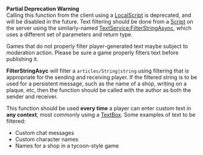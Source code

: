**Partial Deprecation Warning**  
Calling this function from the client using a [LocalScript](https://developer.roblox.com/en-us/api-reference/class/LocalScript) is deprecated, and will be disabled in the future. Text filtering should be done from a [Script](https://developer.roblox.com/en-us/api-reference/class/Script) on the server using the similarly-named [TextService:FilterStringAsync](https://developer.roblox.com/en-us/api-reference/function/TextService/FilterStringAsync), which uses a different set of parameters and return type.

Games that do not properly filter player-generated text maybe subject to moderation action. Please be sure a game properly filters text before publishing it.

**FilterStringAsyc** will filter a `articles/String|string` using filtering that is appropriate for the sending and receiving player. If the filtered string is to be used for a persistent message, such as the name of a shop, writing on a plaque, etc, then the function should be called with the author as both the sender and receiver.

This function should be used **every time** a player can enter custom text in **any context**, most commonly using a [TextBox](https://developer.roblox.com/en-us/api-reference/class/TextBox). Some examples of text to be filtered:

*   Custom chat messages
*   Custom character names
*   Names for a shop in a tycoon-style game